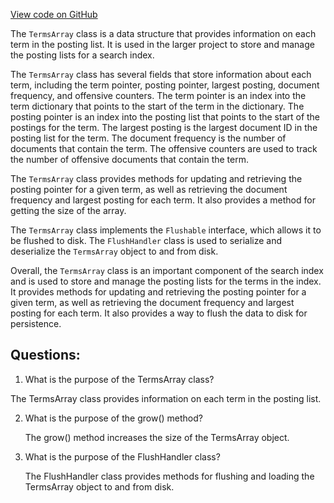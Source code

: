 [View code on GitHub](https://github.com/misbahsy/the-algorithm/src/java/com/twitter/search/core/earlybird/index/inverted/TermsArray.java)

The `TermsArray` class is a data structure that provides information on each term in the posting list. It is used in the larger project to store and manage the posting lists for a search index. 

The `TermsArray` class has several fields that store information about each term, including the term pointer, posting pointer, largest posting, document frequency, and offensive counters. The term pointer is an index into the term dictionary that points to the start of the term in the dictionary. The posting pointer is an index into the posting list that points to the start of the postings for the term. The largest posting is the largest document ID in the posting list for the term. The document frequency is the number of documents that contain the term. The offensive counters are used to track the number of offensive documents that contain the term.

The `TermsArray` class provides methods for updating and retrieving the posting pointer for a given term, as well as retrieving the document frequency and largest posting for each term. It also provides a method for getting the size of the array.

The `TermsArray` class implements the `Flushable` interface, which allows it to be flushed to disk. The `FlushHandler` class is used to serialize and deserialize the `TermsArray` object to and from disk. 

Overall, the `TermsArray` class is an important component of the search index and is used to store and manage the posting lists for the terms in the index. It provides methods for updating and retrieving the posting pointer for a given term, as well as retrieving the document frequency and largest posting for each term. It also provides a way to flush the data to disk for persistence.
## Questions: 
 1. What is the purpose of the TermsArray class?
   
   The TermsArray class provides information on each term in the posting list.

2. What is the purpose of the grow() method?
   
   The grow() method increases the size of the TermsArray object.

3. What is the purpose of the FlushHandler class?
   
   The FlushHandler class provides methods for flushing and loading the TermsArray object to and from disk.